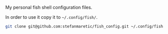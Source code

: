 My personal fish shell configuration files.

In order to use it copy it to `~/.config/fish/`.

```sh
git clone git@github.com:stefanmaretic/fish_config.git ~/.config/fish
```

